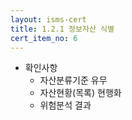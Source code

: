 ```yaml
---
layout: isms-cert
title: 1.2.1 정보자산 식별
cert_item_no: 6
---
```


- 확인사항
  - 자산분류기준 유무
  - 자산현황(목록) 현행화
  - 위험분석 결과